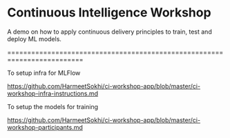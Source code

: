 

# Continuous Intelligence Workshop

A demo on how to apply continuous delivery principles to train, test and deploy ML models.

=========================================================================

To setup infra for MLFlow

https://github.com/HarmeetSokhi/ci-workshop-app/blob/master/ci-workshop-infra-instructions.md


To setup the models for training

https://github.com/HarmeetSokhi/ci-workshop-app/blob/master/ci-workshop-participants.md


